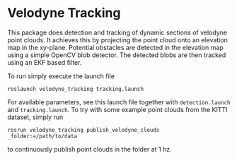 Velodyne Tracking
=================

This package does detection and tracking of dynamic sections
of velodyne point clouds. It achieves this by projecting
the point cloud onto an elevation map in the xy-plane.
Potential obstacles are detected in the elevation map using
a simple OpenCV blob detector. The detected blobs are then
tracked using an EKF based filter.

To run simply execute the launch file
```
roslaunch velodyne_tracking tracking.launch
```
For available parameters, see this launch file together
with `detection.launch` and `tracking.launch`.
To try with some example point clouds from the KITTI dataset,
simply run
```
rosrun velodyne_tracking publish_velodyne_clouds _folder:=/path/to/data
```
to continuously publish point clouds in the folder at 1 hz.
